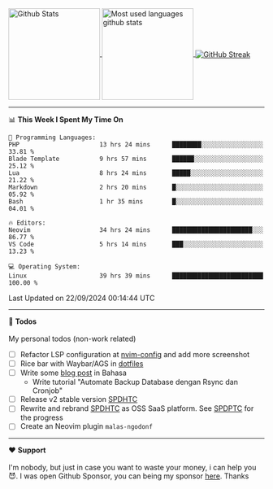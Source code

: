<a href="https://github.com/anuraghazra/github-readme-stats">
  <img 
        height=180
        align="center" 
        src="https://github-readme-stats.vercel.app/api?username=rizkyilhampra&rank_icon=github&show_icons=true&theme=catppuccin_mocha&hide_border=true&include_all_commits=true&count_private=true&card_width=270" 
        alt="Github Stats" 
    />
</a>
<a href="https://github.com/anuraghazra/github-readme-stats">
  <img 
        height=180
        align="center" 
        src="https://github-readme-stats.vercel.app/api/top-langs/?username=rizkyilhampra&layout=compact&theme=catppuccin_mocha&hide_border=true&langs_count=8" 
        alt="Most used languages github stats" 
    />
</a>
<a href="https://git.io/streak-stats"><img src="https://streak-stats.demolab.com?user=rizkyilhampra&theme=catppuccin-mocha&hide_border=true" align="center" alt="GitHub Streak" /></a>

---

<!--START_SECTION:waka-->
📊 **This Week I Spent My Time On** 

```text
💬 Programming Languages: 
PHP                      13 hrs 24 mins      ████████░░░░░░░░░░░░░░░░░   33.81 % 
Blade Template           9 hrs 57 mins       ██████░░░░░░░░░░░░░░░░░░░   25.12 % 
Lua                      8 hrs 24 mins       █████░░░░░░░░░░░░░░░░░░░░   21.22 % 
Markdown                 2 hrs 20 mins       █░░░░░░░░░░░░░░░░░░░░░░░░   05.92 % 
Bash                     1 hr 35 mins        █░░░░░░░░░░░░░░░░░░░░░░░░   04.01 % 

🔥 Editors: 
Neovim                   34 hrs 24 mins      ██████████████████████░░░   86.77 % 
VS Code                  5 hrs 14 mins       ███░░░░░░░░░░░░░░░░░░░░░░   13.23 % 

💻 Operating System: 
Linux                    39 hrs 39 mins      █████████████████████████   100.00 % 
```


 Last Updated on 22/09/2024 00:14:44 UTC
<!--END_SECTION:waka-->

---

📒 **Todos**
<br>
<br>
My personal todos (non-work related)
- [ ] Refactor LSP configuration at [nvim-config](https://github.com/rizkyilhampra/nvim-config) and add more screenshot
- [ ] Rice bar with Waybar/AGS in [dotfiles](https://github.com/rizkyilhampra/dotfilesv2)
- [ ] Write some [blog post](https://github.com/rizkyilhampra/rizkyilhampra.github.io) in Bahasa
  - Write tutorial "Automate Backup Database dengan Rsync dan Cronjob"
- [ ] Release v2 stable version [SPDHTC](https://github.com/rizkyilhampra/spdhtc)
- [ ] Rewrite and rebrand [SPDHTC](https://github.com/rizkyilhampra/spdhtc) as OSS SaaS platform. See [SPDPTC](https://github.com/SPDPTC/SPDPTC) for the progress
- [ ] Create an Neovim plugin `malas-ngodonf`

---

♥️  **Support**
<br>
<br>
I'm nobody, but just in case you want to waste your money, i can help you 😈. I was open Github Sponsor, you can being my sponsor [here](https://github.com/sponsors/rizkyilhampra). Thanks

